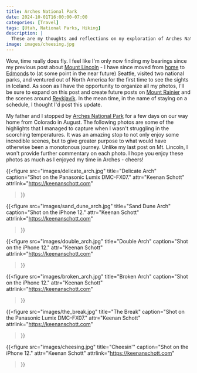 ```yaml
---
title: Arches National Park
date: 2024-10-01T16:00:00-07:00
categories: [Travel]
tags: [Utah, National Parks, Hiking]
description: |
  These are my thoughts and reflections on my exploration of Arches National Park.
image: images/cheesing.jpg
---
```


Wow, time really does fly. I feel like I'm only now finding my bearings since my previous post about [Mount Lincoln](https://keenanschott.com/posts/travel/mount-lincoln/) - I have since moved from [home](https://en.wikipedia.org/wiki/Whidbey_Island) to [Edmonds](https://en.wikipedia.org/wiki/Edmonds,_Washington) to (at some point in the near future) Seattle, visited two national parks, and ventured out of North America for the first time to see the sights in Iceland. As soon as I have the opportunity to organize all my photos, I'll be sure to expand on this post and create future posts on [Mount Rainier](https://keenanschott.com/posts/travel/mount-rainier/) and the scenes around [Reykjavík](https://keenanschott.com/posts/travel/iceland/). In the mean time, in the name of staying on a schedule, I thought I'd post this update.

My father and I stopped by [Arches National Park](https://en.wikipedia.org/wiki/Arches_National_Park) for a few days on our way home from Colorado in August. The following photos are some of the highlights that I managed to capture when I wasn't struggling in the scorching temperatures. It was an amazing stop to not only enjoy some incredible scenes, but to give greater purpose to what would have otherwise been a monotonous journey. Unlike my last post on Mt. Lincoln, I won't provide further commentary on each photo. I hope you enjoy these photos as much as I enjoyed my time in Arches - cheers!

{{<figure
  src="images/delicate_arch.jpg"
  title="Delicate Arch"
  caption="Shot on the Panasonic Lumix DMC-FX07."
  attr="Keenan Schott"
  attrlink="https://keenanschott.com"
>}}

{{<figure
  src="images/sand_dune_arch.jpg"
  title="Sand Dune Arch"
  caption="Shot on the iPhone 12."
  attr="Keenan Schott"
  attrlink="https://keenanschott.com"
>}}

{{<figure
  src="images/double_arch.jpg"
  title="Double Arch"
  caption="Shot on the iPhone 12."
  attr="Keenan Schott"
  attrlink="https://keenanschott.com"
>}}

{{<figure
  src="images/broken_arch.jpg"
  title="Broken Arch"
  caption="Shot on the iPhone 12."
  attr="Keenan Schott"
  attrlink="https://keenanschott.com"
>}}

{{<figure
  src="images/the_break.jpg"
  title="The Break"
  caption="Shot on the Panasonic Lumix DMC-FX07."
  attr="Keenan Schott"
  attrlink="https://keenanschott.com"
>}}

{{<figure
  src="images/cheesing.jpg"
  title="Cheesin'"
  caption="Shot on the iPhone 12."
  attr="Keenan Schott"
  attrlink="https://keenanschott.com"
>}}